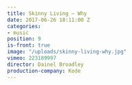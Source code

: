 ```yaml
---
title: Skinny Living — Why
date: 2017-06-26 18:11:00 Z
categories:
- music
position: 9
is-front: true
image: "/uploads/skinny-living-why.jpg"
vimeo: 223189997
director: Dainel Broadley
production-company: Kode
---
```


